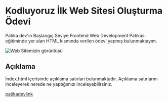 # Kodluyoruz İlk Web Sitesi Oluşturma Ödevi

 Patika.dev'in Başlangıç Seviye Frontend Web Development Patikası eğitiminde yer alan HTML kısmında verilen ödevi yapmış bulunmaktayım.

![Web Sitemizin görüntüsü](https://www.upload.ee/image/14464170/Screenshot_1.jpg)

## Açıklama
İndex.html içerisinde açıklama satırları bulunmaktadır. Açıklama satırlarını inceleyerek nerede ne yaptığımızı inceleyebilirsiniz.

[patikadevlink](https://app.patika.dev/mertagrali)

